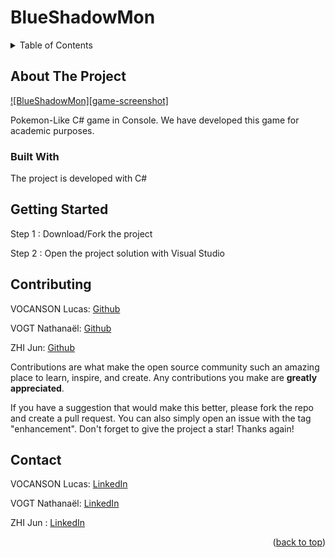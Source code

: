 # BlueShadowMon


<!-- TABLE OF CONTENTS -->
<details>
  <summary>Table of Contents</summary>
  <ol>
    <li>
      <a href="#about-the-project">About The Project</a>
      <ul>
        <li><a href="#built-with">Built With</a></li>
      </ul>
    </li>
    <li>
      <a href="#getting-started">Getting Started</a>
    </li>
    <li><a href="#contributing">Contributing</a></li>
    <li><a href="#contact">Contact</a></li>
  </ol>
</details>



<!-- ABOUT THE PROJECT -->
## About The Project

[![BlueShadowMon][game-screenshot]](https://github.com/lvocanson/BlueShadowMon/tree/README/bin/GameScreenshot.png)

Pokemon-Like C# game in Console. We have developed this game for academic purposes.
 

### Built With

The project is developed with C# 



<!-- GETTING STARTED -->
## Getting Started

Step 1 : Download/Fork the project 

Step 2 : Open the project solution with Visual Studio 



<!-- CONTRIBUTING -->
## Contributing

VOCANSON Lucas: [Github](https://github.com/lvocanson)

VOGT Nathanaël: [Github](https://github.com/Gotvna)

ZHI Jun: [Github](https://github.com/Juuunnne)

Contributions are what make the open source community such an amazing place to learn, inspire, and create. Any contributions you make are **greatly appreciated**.

If you have a suggestion that would make this better, please fork the repo and create a pull request. You can also simply open an issue with the tag "enhancement".
Don't forget to give the project a star! Thanks again!



<!-- CONTACT -->
## Contact

VOCANSON Lucas: [LinkedIn](https://www.linkedin.com/in/lucas-vocanson-developpement-jv/)

VOGT Nathanaël: [LinkedIn](https://fr.linkedin.com/in/nathana%C3%ABl-vogt-54622620b)

ZHI  Jun      : [LinkedIn](https://www.linkedin.com/in/jun-zhi-2411b8195/)

<p align="right">(<a href="#readme-top">back to top</a>)</p>

